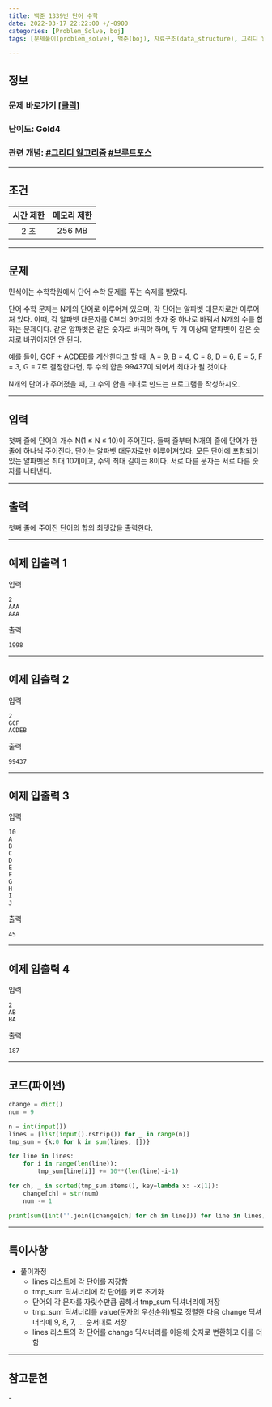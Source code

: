 ```yaml
---
title: 백준 1339번 단어 수학
date: 2022-03-17 22:22:00 +/-0900
categories: [Problem_Solve, boj]
tags: [문제풀이(problem_solve), 백준(boj), 자료구조(data_structure), 그리디 알고리즘(greedy_algorithm), 브루트포스(bruteforce)]

---
```

## 정보
### 문제 바로가기 [[클릭](https://www.acmicpc.net/problem/1339)]
### 난이도: Gold4
### 관련 개념: [#그리디 알고리즘](https://www.acmicpc.net/problemset?sort=ac_desc&algo=33) [#브루트포스](https://www.acmicpc.net/problemset?sort=ac_desc&algo=125)

---
## 조건

시간 제한|메모리 제한
:---:|:---:
2 초|256 MB

---
## 문제
민식이는 수학학원에서 단어 수학 문제를 푸는 숙제를 받았다.

단어 수학 문제는 N개의 단어로 이루어져 있으며, 각 단어는 알파벳 대문자로만 이루어져 있다. 이때, 각 알파벳 대문자를 0부터 9까지의 숫자 중 하나로 바꿔서 N개의 수를 합하는 문제이다. 같은 알파벳은 같은 숫자로 바꿔야 하며, 두 개 이상의 알파벳이 같은 숫자로 바뀌어지면 안 된다.

예를 들어, GCF + ACDEB를 계산한다고 할 때, A = 9, B = 4, C = 8, D = 6, E = 5, F = 3, G = 7로 결정한다면, 두 수의 합은 99437이 되어서 최대가 될 것이다.

N개의 단어가 주어졌을 때, 그 수의 합을 최대로 만드는 프로그램을 작성하시오.

---
## 입력
첫째 줄에 단어의 개수 N(1 ≤ N ≤ 10)이 주어진다. 둘째 줄부터 N개의 줄에 단어가 한 줄에 하나씩 주어진다. 단어는 알파벳 대문자로만 이루어져있다. 모든 단어에 포함되어 있는 알파벳은 최대 10개이고, 수의 최대 길이는 8이다. 서로 다른 문자는 서로 다른 숫자를 나타낸다.

---
## 출력
첫째 줄에 주어진 단어의 합의 최댓값을 출력한다.

---
## 예제 입출력 1
입력
```
2
AAA
AAA
```

출력
```
1998
```

---
## 예제 입출력 2
입력
```
2
GCF
ACDEB
```

출력
```
99437
```

---
## 예제 입출력 3
입력
```
10
A
B
C
D
E
F
G
H
I
J
```

출력
```
45
```

---
## 예제 입출력 4
입력
```
2
AB
BA
```

출력
```
187
```

---
## 코드(파이썬)
```python
change = dict()
num = 9

n = int(input())
lines = [list(input().rstrip()) for _ in range(n)]
tmp_sum = {k:0 for k in sum(lines, [])}

for line in lines:
    for i in range(len(line)):
        tmp_sum[line[i]] += 10**(len(line)-i-1)

for ch, _ in sorted(tmp_sum.items(), key=lambda x: -x[1]):
    change[ch] = str(num)
    num -= 1

print(sum([int(''.join([change[ch] for ch in line])) for line in lines]))

```

---
## 특이사항
- 풀이과정
  - lines 리스트에 각 단어를 저장함
  - tmp_sum 딕셔너리에 각 단어를 키로 초기화
  - 단어의 각 문자를 자릿수만큼 곱해서 tmp_sum 딕셔너리에 저장
  - tmp_sum 딕셔너리를 value(문자의 우선순위)별로 정렬한 다음 change 딕셔너리에 9, 8, 7, ... 순서대로 저장
  - lines 리스트의 각 단어를 change 딕셔너리를 이용해 숫자로 변환하고 이를 더함

---
## 참고문헌
\-
